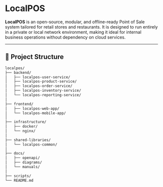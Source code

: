 # LocalPOS

**LocalPOS** is an open-source, modular, and offline-ready Point of Sale system tailored for retail stores and restaurants. It is designed to run entirely in a private or local network environment, making it ideal for internal business operations without dependency on cloud services.

---

## 🚀 Project Structure

```bash
localpos/
├── backend/
│   ├── localpos-user-service/
│   ├── localpos-product-service/
│   ├── localpos-order-service/
│   ├── localpos-inventory-service/
│   └── localpos-reporting-service/
│
├── frontend/
│   ├── localpos-web-app/
│   └── localpos-mobile-app/
│
├── infrastructure/
│   ├── docker/
│   └── nginx/
│
├── shared-libraries/
│   └── localpos-common/
│
├── docs/
│   ├── openapi/
│   ├── diagrams/
│   └── manuals/
│
├── scripts/
└── README.md
